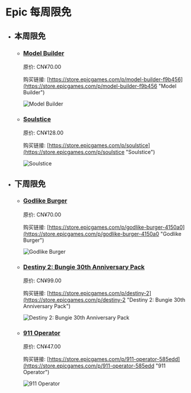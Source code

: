 # Epic 每周限免

- ## 本周限免


  - ### [Model Builder](https://store.epicgames.com/p/model-builder-f9b456 "Model Builder")

    原价: CN¥70.00

    购买链接: [https://store.epicgames.com/p/model-builder-f9b456](https://store.epicgames.com/p/model-builder-f9b456 "Model Builder")

    ![Model Builder](https://cdn1.epicgames.com/spt-assets/7472ec268e344e77a85e95976c0ffc6d/model-builder-ymmta.png)


  - ### [Soulstice](https://store.epicgames.com/p/soulstice "Soulstice")

    原价: CN¥128.00

    购买链接: [https://store.epicgames.com/p/soulstice](https://store.epicgames.com/p/soulstice "Soulstice")

    ![Soulstice](https://cdn1.epicgames.com/offer/cb8afc06acb14f6a8cf3ab01f4b361ce/EGS_Soulstice_ReplyGameStudios_S1_2560x1440-dd33485a66a99704353c5ab09183612d)


- ## 下周限免


  - ### [Godlike Burger](https://store.epicgames.com/p/godlike-burger-4150a0 "Godlike Burger")

    原价: CN¥70.00

    购买链接: [https://store.epicgames.com/p/godlike-burger-4150a0](https://store.epicgames.com/p/godlike-burger-4150a0 "Godlike Burger")

    ![Godlike Burger](https://cdn1.epicgames.com/spt-assets/f42598038b9343e58d27e0a8c0b831b6/godlike-burger-offer-1trpc.jpg)


  - ### [Destiny 2: Bungie 30th Anniversary Pack](https://store.epicgames.com/p/destiny-2 "Destiny 2: Bungie 30th Anniversary Pack")

    原价: CN¥99.00

    购买链接: [https://store.epicgames.com/p/destiny-2](https://store.epicgames.com/p/destiny-2 "Destiny 2: Bungie 30th Anniversary Pack")

    ![Destiny 2: Bungie 30th Anniversary Pack](https://cdn1.epicgames.com/offer/428115def4ca4deea9d69c99c5a5a99e/EGS_Destiny2Bungie30thAnniversaryPack_Bungie_AddOn_S1_2560x1440-40e931364bcfa578a0b3b9daed1774bf)


  - ### [911 Operator](https://store.epicgames.com/p/911-operator-585edd "911 Operator")

    原价: CN¥47.00

    购买链接: [https://store.epicgames.com/p/911-operator-585edd](https://store.epicgames.com/p/911-operator-585edd "911 Operator")

    ![911 Operator](https://cdn1.epicgames.com/spt-assets/c06cc46c27954f55974e9e7a4f3b3849/911-operator-omkv7.jpg)

